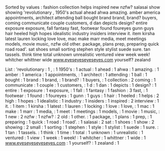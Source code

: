 Sorted by values :
fashion collection helps inspired new nzfw? salasai show showing 'revolutionary , 1950's actual ahead ahwa amazing. amber america appointments, architect attending ball bought brand brand, brand? buyers, coming communicate couple customers, d dan depicts design? entire exposure exposure, fall fantasy fast, footwear found foureyes gunn guys hair heeled high hopes idealistic industry insiders interview it. item kirsha latest lauren locking love love, mac make marr media, meet meetings models, movie music, nzfw old other. package, plans prep, preparing quick road road'. sat shoes small sorting stephen style stylist suede sure. tan tassels. think time total unknown unrealistic ventured view week week! whitcher whittner wide www.eyeseyeseyeseyes.com yourself? zealand 

List :
'revolutionary : 1
, : 1
1950's : 1
actual : 1
ahead : 1
ahwa : 1
amazing. : 1
amber : 1
america : 1
appointments, : 1
architect : 1
attending : 1
ball : 1
bought : 1
brand : 1
brand, : 1
brand? : 1
buyers, : 1
collection : 2
coming : 1
communicate : 1
couple : 1
customers, : 1
d : 1
dan : 1
depicts : 1
design? : 1
entire : 1
exposure : 1
exposure, : 1
fall : 1
fantasy : 1
fashion : 3
fast, : 1
footwear : 1
found : 1
foureyes : 1
gunn : 1
guys : 1
hair : 1
heeled : 1
helps : 2
high : 1
hopes : 1
idealistic : 1
industry : 1
insiders : 1
inspired : 2
interview : 1
it. : 1
item : 1
kirsha : 1
latest : 1
lauren : 1
locking : 1
love : 1
love, : 1
mac : 1
make : 1
marr : 1
media, : 1
meet : 1
meetings : 1
models, : 1
movie : 1
music, : 1
new : 2
nzfw : 1
nzfw? : 2
old : 1
other. : 1
package, : 1
plans : 1
prep, : 1
preparing : 1
quick : 1
road : 1
road'. : 1
salasai : 2
sat : 1
shoes : 1
show : 2
showing : 2
small : 1
sorting : 1
stephen : 1
style : 1
stylist : 1
suede : 1
sure. : 1
tan : 1
tassels. : 1
think : 1
time : 1
total : 1
unknown : 1
unrealistic : 1
ventured : 1
view : 1
week : 1
week! : 1
whitcher : 1
whittner : 1
wide : 1
www.eyeseyeseyeseyes.com : 1
yourself? : 1
zealand : 1
